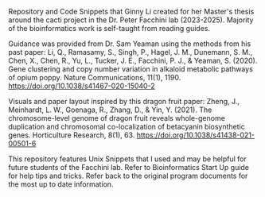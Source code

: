 Repository and Code Snippets that Ginny Li created for her Master's thesis around the cacti project in the Dr. Peter Facchini lab (2023-2025). Majority of the bioinformatics work is self-taught from reading guides. 

Guidance was provided from Dr. Sam Yeaman using the methods from his past paper: 
Li, Q., Ramasamy, S., Singh, P., Hagel, J. M., Dunemann, S. M., Chen, X., Chen, R., Yu, L., Tucker, J. E., Facchini, P. J., & Yeaman, S. (2020). Gene clustering and copy number variation in alkaloid metabolic pathways of opium poppy. Nature Communications, 11(1), 1190. https://doi.org/10.1038/s41467-020-15040-2

Visuals and paper layout inspired by this dragon fruit paper: 
Zheng, J., Meinhardt, L. W., Goenaga, R., Zhang, D., & Yin, Y. (2021). The chromosome-level genome of dragon fruit reveals whole-genome duplication and chromosomal co-localization of betacyanin biosynthetic genes. Horticulture Research, 8(1), 63. https://doi.org/10.1038/s41438-021-00501-6


This repository features Unix Snippets that I used and may be helpful for future students of the Facchini lab. Refer to Bioinformatics Start Up guide for help tips and tricks. Refer back to the original program documents for the most up to date information.

